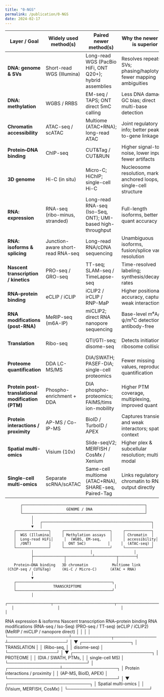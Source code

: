 ```yaml
---
title: "0-NGS"
permalink: /publication/0-NGS
date: 2024-02-17
---
```

| Layer / Goal                                      | Widely used method(s)             | Paired newer method(s)                                      | Why the newer one is superior                                         | **Main purpose**                                              |
| ------------------------------------------------- | --------------------------------- | ----------------------------------------------------------- | --------------------------------------------------------------------- | ------------------------------------------------------------- |
| **DNA: genome & SVs**                             | Short-read WGS (Illumina)         | Long-read WGS (PacBio HiFi, ONT Q20+); hybrid assemblies    | Resolves repeats & SVs; phasing/haplotypes; fewer mapping ambiguities | Detect SNVs, indels, SVs, CNVs, haplotypes                    |
| **DNA: methylation**                              | WGBS / RRBS                       | EM-seq / TAPS; ONT direct 5mC calling                       | Less DNA damage, GC bias; direct multi-base detection                 | Base-level 5mC/5hmC methylome and allele-specific methylation |
| **Chromatin accessibility**                       | ATAC-seq / scATAC                 | Multiome (ATAC+RNA); long-read ATAC                         | Joint regulatory info; better peak-to-gene linkage                    | Identify open chromatin regions, TF footprints                |
| **Protein–DNA binding**                           | ChIP-seq                          | CUT&Tag / CUT&RUN                                           | Higher signal-to-noise, lower input, fewer artifacts                  | Map TF or histone mark binding sites                          |
| **3D genome**                                     | Hi-C (in situ)                    | Micro-C; HiChIP; single-cell Hi-C                           | Nucleosome resolution, mark-anchored loops, single-cell structure     | Reveal chromatin loops, domains, and genome folding           |
| **RNA: expression**                               | RNA-seq (ribo-minus, stranded)    | Long-read RNA-seq (Iso-Seq, ONT); UMI-based high-throughput | Full-length isoforms, better quant accuracy                           | Quantify transcript abundance and differential expression     |
| **RNA: isoforms & splicing**                      | Junction-aware short-read RNA-seq | Long-read RNA/cDNA sequencing                               | Unambiguous isoforms, fusion/splice variant resolution                | Study alternative splicing, fusions, and isoform diversity    |
| **Nascent transcription / kinetics**              | PRO-seq / GRO-seq                 | TT-seq; SLAM-seq / TimeLapse-seq                            | Time-resolved labeling; synthesis/decay rates                         | Measure transcriptional dynamics, initiation, and elongation  |
| **RNA–protein binding**                           | eCLIP / iCLIP                     | iCLIP2 / irCLIP / RNP-MaP                                   | Higher positional accuracy, captures weak interactions                | Identify RNA-binding protein targets and motifs               |
| **RNA modifications (post-RNA)**                  | MeRIP-seq (m6A-IP)                | miCLIP2; direct RNA nanopore sequencing                     | Base-level m⁶A/ψ/m⁵C detection; antibody-free                         | Map chemical RNA modifications (m⁶A, m⁵C, ψ)                  |
| **Translation**                                   | Ribo-seq                          | QTI/GTI-seq; disome-seq                                     | Detects initiation, ribosome collisions                               | Measure translation efficiency, start-site mapping            |
| **Proteome quantification**                       | DDA LC-MS/MS                      | DIA/SWATH; PASEF-DIA; single-cell proteomics                | Fewer missing values, reproducible quantification                     | Identify and quantify proteins in bulk or single cells        |
| **Protein post-translational modification (PTM)** | Phospho-enrichment + DDA          | DIA phospho-proteomics; FAIMS/tims ion-mobility             | Higher PTM coverage, multiplexing, improved quant                     | Identify and quantify phospho/acetyl/ubiquitin sites          |
| **Protein interactions / proximity**              | AP-MS / Co-IP-MS                  | BioID / TurboID / APEX                                      | Captures transient and weak interactors; spatial context              | Detect protein–protein interactions and local neighborhoods   |
| **Spatial multi-omics**                           | Visium (10x)                      | Slide-seqV2; MERFISH / CosMx / Xenium                       | Higher plex & subcellular resolution; multi-modal                     | Map RNA/protein distribution within tissue context            |
| **Single-cell multi-omics**                       | Separate scRNA/scATAC             | Same-cell multiome (ATAC+RNA), SHARE-seq, Paired-Tag        | Links regulatory chromatin to RNA output directly                     | Integrate regulatory and expression layers per cell           |


           ┌────────────────────────────────────────────────────────┐
           │                    GENOME / DNA                        │
           └────────────────────────────────────────────────────────┘
                │
                │   ┌──────────────────────────────────────────────────┐
                ▼   │                                                  │
        ┌───────────────┐     ┌─────────────────────┐     ┌────────────┐
        │  WGS (Illumina│     │ Methylation assays  │     │ Chromatin  │
        │  Long-read HiFi│     │  (WGBS, EM-seq,    │     │ accessibility│
        │  /ONT)        │     │  ONT 5mC)          │     │  (ATAC-seq) │
        └───────────────┘     └─────────────────────┘     └────────────┘
                │                          │                   │
                ├──────────────┬────────────┴──────────┬────────┤
                │              │                       │
        Protein–DNA binding   3D chromatin           Multiome link
     (ChIP-seq / CUT&Tag)     (Hi-C / Micro-C)      (ATAC + RNA)
                │
                ▼
        ┌────────────────────────────────────────────┐
        │                 TRANSCRIPTOME               │
        └────────────────────────────────────────────┘
                │
       ┌────────────────────┬────────────────────────────┬───────────────────┐
       │                    │                            │                   │
 RNA expression & isoforms  Nascent transcription      RNA–protein binding  RNA modifications
 (RNA-seq / Iso-Seq)        (PRO-seq / TT-seq)        (eCLIP / iCLIP2)     (MeRIP / miCLIP / 
                                                                              nanopore direct)
       │                    │                            │                   │
       └────────────────────┴─────────────┬──────────────┴───────────────────┘
                                          │
                                          ▼
                                 ┌────────────────┐
                                 │ TRANSLATION    │
                                 │ (Ribo-seq,     │
                                 │  disome-seq)   │
                                 └────────────────┘
                                          │
                                          ▼
                                ┌──────────────────────────┐
                                │       PROTEOME           │
                                │ (DIA / SWATH, PTMs,      │
                                │  single-cell MS)         │
                                └──────────────────────────┘
                                          │
                        ┌─────────────────┴──────────────────┐
                        │ Protein interactions / proximity   │
                        │ (AP-MS, BioID, APEX)              │
                        └────────────────────────────────────┘
                                          │
                                          ▼
                              ┌───────────────────────────┐
                              │   Spatial multi-omics     │
                              │ (Visium, MERFISH, CosMx) │
                              └───────────────────────────┘
